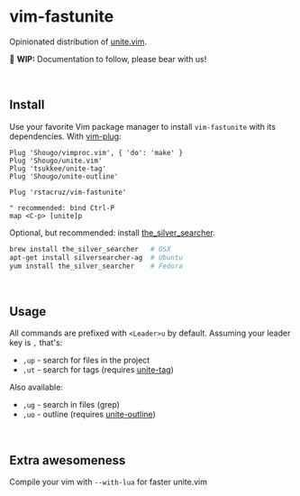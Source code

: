 # vim-fastunite

Opinionated distribution of [unite.vim].

:construction: **WIP:** Documentation to follow, please bear with us!

<br>

## Install

Use your favorite Vim package manager to install `vim-fastunite` with its dependencies. With [vim-plug]:

```vim
Plug 'Shougo/vimproc.vim', { 'do': 'make' }
Plug 'Shougo/unite.vim'
Plug 'tsukkee/unite-tag'
Plug 'Shougo/unite-outline'

Plug 'rstacruz/vim-fastunite'

" recommended: bind Ctrl-P
map <C-p> [unite]p
```

Optional, but recommended: install [the_silver_searcher].

```sh
brew install the_silver_searcher   # OSX
apt-get install silversearcher-ag  # Ubuntu
yum install the_silver_searcher    # Fedora
```

<br>

## Usage

All commands are prefixed with `<Leader>u` by default. Assuming your leader key is `,` that's:

- `,up` - search for files in the project
- `,ut` - search for tags (requires [unite-tag])

Also available:

- `,ug` - search in files (grep)
- `,uo` - outline (requires [unite-outline])

<br>

## Extra awesomeness

Compile your vim with `--with-lua` for faster unite.vim

[unite.vim]: https://github.com/Shougo/unite.vim
[vim-plug]: https://github.com/junegunn/vim-plug
[unite-outline]: https://github.com/Shougo/unite-outline
[unite-tag]: https://github.com/tsukkee/unite-tag
[the_silver_searcher]: https://github.com/ggreer/the_silver_searcher
